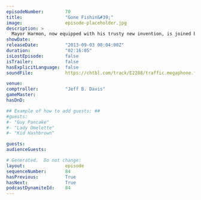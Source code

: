 ```yaml
---
episodeNumber:        70
title:                "Gone Fishin&#39;"
image:                episode-placeholder.jpg
description: >
  Mayor Harmon, now equipped with his trusty new invention, is joined by Johnny Pemberton to break down prank phone calls. Afterwards a visit from "The Tumor Lady" and then later on, the topic of fishing for compliments becomes a major issue for everyone...
showDate:             
releaseDate:          "2013-09-03 00:04:00Z"
duration:             "02:16:05"
isLostEpisode:        false
isTrailer:            false
hasExplicitLanguage:  false
soundFile:            https://chtbl.com/track/E2288/traffic.megaphone.fm/STA4912930871.mp3?updated=1560295082

venue:                
comptroller:          "Jeff B. Davis"
gameMaster:           
hasDnD:               

## Example of how to add guests: ##
#guests:
#- "Guy Pancake"
#- "Lady Omelette"
#- "Kid Hashbrown"

guests:
audienceGuests:

# Generated.  Do not change:
layout:               episode
sequenceNumber:       84
hasPrevious:          True
hasNext:              True
podcastDynamiteId:    84
---
```


<!-- The episode description will be rendered here -->
<!-- Add your content below here -->

